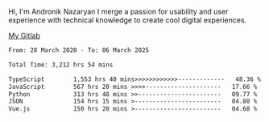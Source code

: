 Hi, I'm Andronik Nazaryan
I merge a passion for usability and user experience with technical knowledge to create cool digital experiences.

[My Gitlab](https://gitlab.com/anridev24)

<!--START_SECTION:waka-->

```txt
From: 28 March 2020 - To: 06 March 2025

Total Time: 3,212 hrs 54 mins

TypeScript        1,553 hrs 40 mins>>>>>>>>>>>>-------------   48.36 %
JavaScript        567 hrs 20 mins >>>>---------------------   17.66 %
Python            313 hrs 48 mins >>-----------------------   09.77 %
JSON              154 hrs 15 mins >------------------------   04.80 %
Vue.js            150 hrs 20 mins >------------------------   04.68 %
```

<!--END_SECTION:waka-->
